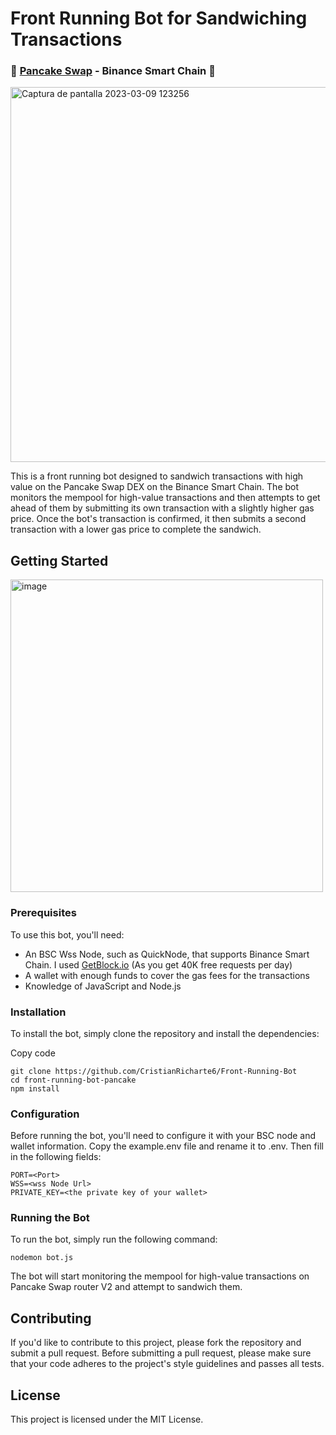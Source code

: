 # Front Running Bot for Sandwiching Transactions
### 🐰 <a href="https://pancakeswap.finance/">Pancake Swap</a> - Binance Smart Chain 🐰

<img width="600" alt="Captura de pantalla 2023-03-09 123256" src="https://user-images.githubusercontent.com/102038261/224323139-c40115e2-8c3a-4aad-8cbb-ad31dd9d7a26.png">

This is a front running bot designed to sandwich transactions with high value on the Pancake Swap DEX on the Binance Smart Chain. The bot monitors the mempool for high-value transactions and then attempts to get ahead of them by submitting its own transaction with a slightly higher gas price. Once the bot's transaction is confirmed, it then submits a second transaction with a lower gas price to complete the sandwich.

## Getting Started

<img width="500" alt="image" src="https://user-images.githubusercontent.com/102038261/224335705-8677583b-da35-4d21-8578-a2b985b7b0f8.png">


### Prerequisites
To use this bot, you'll need:

- An BSC Wss Node, such as QuickNode, that supports Binance Smart Chain. I used <a href="https://getblock.io/">GetBlock.io</a> (As you get 40K free requests per day)
- A wallet with enough funds to cover the gas fees for the transactions
- Knowledge of JavaScript and Node.js

### Installation
To install the bot, simply clone the repository and install the dependencies:

Copy code
```
git clone https://github.com/CristianRicharte6/Front-Running-Bot
cd front-running-bot-pancake
npm install
```
### Configuration
Before running the bot, you'll need to configure it with your BSC node and wallet information. Copy the example.env file and rename it to .env. Then fill in the following fields:
```
PORT=<Port>
WSS=<wss Node Url>
PRIVATE_KEY=<the private key of your wallet>
```

### Running the Bot

To run the bot, simply run the following command:

```
nodemon bot.js
```
  
The bot will start monitoring the mempool for high-value transactions on Pancake Swap router V2 and attempt to sandwich them.

## Contributing
If you'd like to contribute to this project, please fork the repository and submit a pull request. Before submitting a pull request, please make sure that your code adheres to the project's style guidelines and passes all tests.

## License
This project is licensed under the MIT License.
